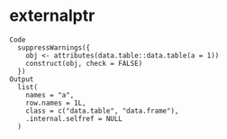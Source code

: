 # externalptr

    Code
      suppressWarnings({
        obj <- attributes(data.table::data.table(a = 1))
        construct(obj, check = FALSE)
      })
    Output
      list(
        names = "a",
        row.names = 1L,
        class = c("data.table", "data.frame"),
        .internal.selfref = NULL
      )

